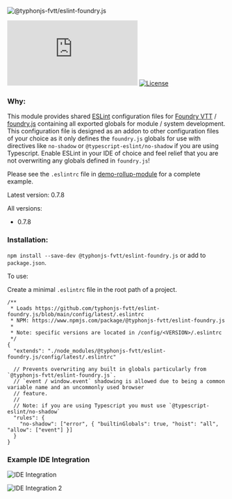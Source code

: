 ![@typhonjs-fvtt/eslint-foundry.js](https://i.imgur.com/nKl9maz.png)

[![NPM](https://img.shields.io/npm/v/@typhonjs-fvtt/eslint-foundry.js?style=plastic)](https://www.npmjs.com/package/@typhonjs-fvtt/eslint-foundry.js)
[![License](https://img.shields.io/badge/license-MIT-yellowgreen.svg?style=plastic)](https://github.com/typhonjs-fvtt/eslint-foundry.js/blob/main/LICENSE)

### Why:

This module provides shared [ESLint](http://eslint.org/) configuration files for [Foundry VTT](https://foundryvtt.com) / 
[foundry.js](https://foundryvtt.com/api/foundry.js.html) containing all exported globals for module / system 
development. This configuration file is designed as an addon to other configuration files of your choice as it 
only defines the `foundry.js` globals for use with directives like `no-shadow` or `@typescript-eslint/no-shadow` if you 
are using Typescript. Enable ESLint in your IDE of choice and feel relief that you are not overwriting any globals
defined in `foundry.js`! 

Please see the `.eslintrc` file in [demo-rollup-module](https://github.com/typhonjs-fvtt/demo-rollup-module/blob/main/.eslintrc) 
for a complete example. 

Latest version: 0.7.8

All versions: 
- 0.7.8

### Installation:

`npm install --save-dev @typhonjs-fvtt/eslint-foundry.js` or add to `package.json`.

To use:

Create a minimal `.eslintrc` file in the root path of a project.

```
/**
 * Loads https://github.com/typhonjs-fvtt/eslint-foundry.js/blob/main/config/latest/.eslintrc
 * NPM: https://www.npmjs.com/package/@typhonjs-fvtt/eslint-foundry.js
 *
 * Note: specific versions are located in /config/<VERSION>/.eslintrc
 */
{
  "extends": "./node_modules/@typhonjs-fvtt/eslint-foundry.js/config/latest/.eslintrc"

  // Prevents overwriting any built in globals particularly from `@typhonjs-fvtt/eslint-foundry.js`. 
  // `event / window.event` shadowing is allowed due to being a common variable name and an uncommonly used browser 
  // feature.
  //
  // Note: if you are using Typescript you must use `@typescript-eslint/no-shadow`
  "rules": {
    "no-shadow": ["error", { "builtinGlobals": true, "hoist": "all", "allow": ["event"] }]
  }
}
```

### Example IDE Integration

![IDE Integration](https://imgur.com/eFI3shs.png)

![IDE Integration 2](https://imgur.com/zEIn5JH.png)